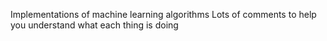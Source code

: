 Implementations of machine learning algorithms
Lots of comments to help you understand what each thing is doing
